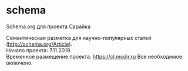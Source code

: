 # schema
Schema.org для проекта Сарайка

Семантическая разметка для научно-популярных статей (http://schema.org/Article).<br />Начало проекта: 7.11.2019<br />Временное размещение проекта: https://cl.mcdir.ru
Все необходимое включено.
